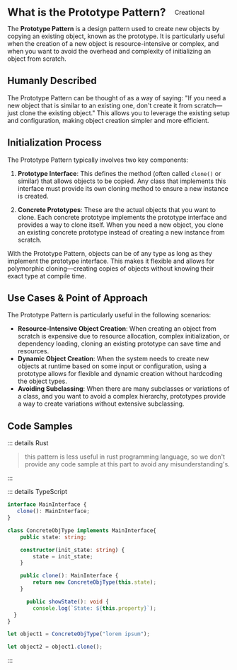 <div style="display: flex; align-items: center;">
  <h1 style="margin: 0; font-size: 24px;">What is the Prototype Pattern?</h1>
  <div style="border: 1px solid var(--vp-c-brand-1); border-radius: 15px; background-color: transparent; color: var(--vp-c-brand-1); padding: 5px 10px; display: inline-block; font-size: 14px; margin-left: 10px;">
    Creational
  </div>
</div>

The **Prototype Pattern** is a design pattern used to create new objects by copying an existing object, known as the prototype. It is particularly useful when the creation of a new object is resource-intensive or complex, and when you want to avoid the overhead and complexity of initializing an object from scratch.

## Humanly Described

The Prototype Pattern can be thought of as a way of saying: "If you need a new object that is similar to an existing one, don't create it from scratch—just clone the existing object." This allows you to leverage the existing setup and configuration, making object creation simpler and more efficient.

## Initialization Process

The Prototype Pattern typically involves two key components:

1. **Prototype Interface**: This defines the method (often called `clone()` or similar) that allows objects to be copied. Any class that implements this interface must provide its own cloning method to ensure a new instance is created.

2. **Concrete Prototypes**: These are the actual objects that you want to clone. Each concrete prototype implements the prototype interface and provides a way to clone itself. When you need a new object, you clone an existing concrete prototype instead of creating a new instance from scratch.

With the Prototype Pattern, objects can be of any type as long as they implement the prototype interface. This makes it flexible and allows for polymorphic cloning—creating copies of objects without knowing their exact type at compile time.

## Use Cases & Point of Approach

The Prototype Pattern is particularly useful in the following scenarios:

- **Resource-Intensive Object Creation**: When creating an object from scratch is expensive due to resource allocation, complex initialization, or dependency loading, cloning an existing prototype can save time and resources.
- **Dynamic Object Creation**: When the system needs to create new objects at runtime based on some input or configuration, using a prototype allows for flexible and dynamic creation without hardcoding the object types.
- **Avoiding Subclassing**: When there are many subclasses or variations of a class, and you want to avoid a complex hierarchy, prototypes provide a way to create variations without extensive subclassing.

## Code Samples

::: details Rust

> this pattern is less useful in rust programming language, so we don't provide any code sample at this part to avoid any misunderstanding's.

:::



::: details TypeScript

``` typescript 
interface MainInterface {
   clone(): MainInterface;
}

class ConcreteObjType implements MainInterface{
    public state: string; 

    constructor(init_state: string) {
        state = init_state;
    }

    public clone(): MainInterface {
        return new ConcreteObjType(this.state);
    }

      public showState(): void {
        console.log(`State: ${this.property}`);
  }
}

let object1 = ConcreteObjType("lorem ipsum");

let object2 = object1.clone();

```
:::